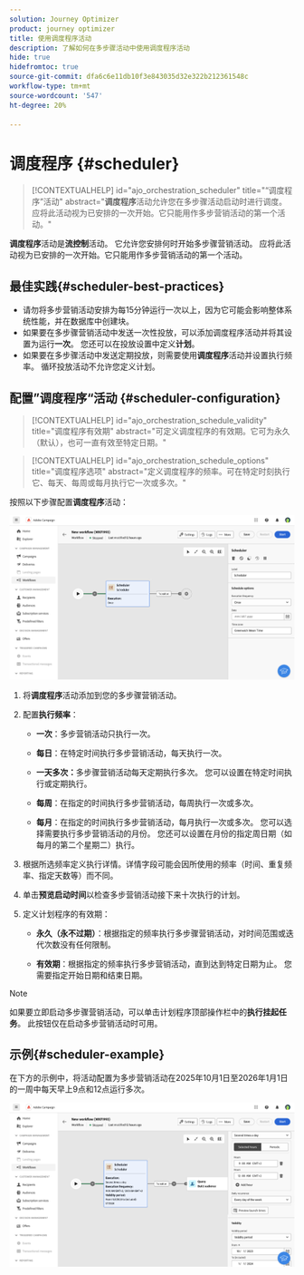 ```yaml
---
solution: Journey Optimizer
product: journey optimizer
title: 使用调度程序活动
description: 了解如何在多步骤活动中使用调度程序活动
hide: true
hidefromtoc: true
source-git-commit: dfa6c6e11db10f3e843035d32e322b212361548c
workflow-type: tm+mt
source-wordcount: '547'
ht-degree: 20%

---
```


# 调度程序 {#scheduler}


>[!CONTEXTUALHELP]
>id="ajo_orchestration_scheduler"
>title="“调度程序”活动"
>abstract="**调度程序**&#x200B;活动允许您在多步骤活动启动时进行调度。 应将此活动视为已安排的一次开始。它只能用作多步营销活动的第一个活动。"


**调度程序**&#x200B;活动是&#x200B;**流控制**&#x200B;活动。 它允许您安排何时开始多步骤营销活动。 应将此活动视为已安排的一次开始。它只能用作多步营销活动的第一个活动。

## 最佳实践{#scheduler-best-practices}

* 请勿将多步营销活动安排为每15分钟运行一次以上，因为它可能会影响整体系统性能，并在数据库中创建块。
* 如果要在多步骤营销活动中发送一次性投放，可以添加调度程序活动并将其设置为运行&#x200B;**一次**。 您还可以在投放设置中定义&#x200B;**计划**。
* 如果要在多步骤活动中发送定期投放，则需要使用&#x200B;**调度程序**&#x200B;活动并设置执行频率。 循环投放活动不允许您定义计划。

## 配置”调度程序“活动 {#scheduler-configuration}

>[!CONTEXTUALHELP]
>id="ajo_orchestration_schedule_validity"
>title="调度程序有效期"
>abstract="可定义调度程序的有效期。它可为永久（默认），也可一直有效至特定日期。"


>[!CONTEXTUALHELP]
>id="ajo_orchestration_schedule_options"
>title="调度程序选项"
>abstract="定义调度程序的频率。可在特定时刻执行它、每天、每周或每月执行它一次或多次。"

按照以下步骤配置&#x200B;**调度程序**&#x200B;活动：

![](../assets/workflow-scheduler.png)

1. 将&#x200B;**调度程序**&#x200B;活动添加到您的多步骤营销活动。

1. 配置&#x200B;**执行频率**：

   * **一次**：多步营销活动只执行一次。

   * **每日**：在特定时间执行多步营销活动，每天执行一次。

   * **一天多次：**&#x200B;多步骤营销活动每天定期执行多次。 您可以设置在特定时间执行或定期执行。

   * **每周**：在指定的时间执行多步营销活动，每周执行一次或多次。

   * **每月**：在指定的时间执行多步营销活动，每月执行一次或多次。 您可以选择需要执行多步营销活动的月份。 您还可以设置在月份的指定周日期（如每月的第二个星期二）执行。

1. 根据所选频率定义执行详情。详情字段可能会因所使用的频率（时间、重复频率、指定天数等）而不同。

1. 单击&#x200B;**预览启动时间**&#x200B;以检查多步营销活动接下来十次执行的计划。

1. 定义计划程序的有效期：

   * **永久（永不过期）**：根据指定的频率执行多步骤营销活动，对时间范围或迭代次数没有任何限制。

   * **有效期**：根据指定的频率执行多步营销活动，直到达到特定日期为止。 您需要指定开始日期和结束日期。

>[!NOTE]
>
>如果要立即启动多步骤营销活动，可以单击计划程序顶部操作栏中的&#x200B;**执行挂起任务**。 此按钮仅在启动多步营销活动时可用。

## 示例{#scheduler-example}

在下方的示例中，将活动配置为多步营销活动在2025年10月1日至2026年1月1日的一周中每天早上9点和12点运行多次。

![](../assets/workflow-scheduler2.png)
